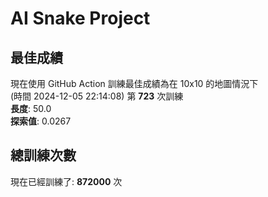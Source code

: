 
# AI Snake Project

## **最佳成績**































































































































































































現在使用 GitHub Action 訓練最佳成績為在 10x10 的地圖情況下  
(時間 2024-12-05 22:14:08) 第 **723** 次訓練  
**長度**: 50.0  
**探索值**: 0.0267































































































































































































































































































































































































## 總訓練次數
現在已經訓練了: **872000** 次
